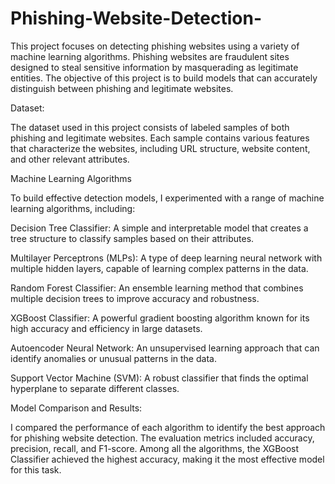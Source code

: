 # Phishing-Website-Detection-
This project focuses on detecting phishing websites using a variety of machine learning algorithms. Phishing websites are fraudulent sites designed to steal sensitive information by masquerading as legitimate entities. The objective of this project is to build models that can accurately distinguish between phishing and legitimate websites.

Dataset: 

The dataset used in this project consists of labeled samples of both phishing and legitimate websites. Each sample contains various features that characterize the websites, including URL structure, website content, and other relevant attributes.

Machine Learning Algorithms

To build effective detection models, I experimented with a range of machine learning algorithms, including:

Decision Tree Classifier: A simple and interpretable model that creates a tree structure to classify samples based on their attributes.

Multilayer Perceptrons (MLPs): A type of deep learning neural network with multiple hidden layers, capable of learning complex patterns in the data.

Random Forest Classifier: An ensemble learning method that combines multiple decision trees to improve accuracy and robustness.

XGBoost Classifier: A powerful gradient boosting algorithm known for its high accuracy and efficiency in large datasets.

Autoencoder Neural Network: An unsupervised learning approach that can identify anomalies or unusual patterns in the data.

Support Vector Machine (SVM): A robust classifier that finds the optimal hyperplane to separate different classes.

Model Comparison and Results:

I compared the performance of each algorithm to identify the best approach for phishing website detection. The evaluation metrics included accuracy, precision, recall, and F1-score. Among all the algorithms, the XGBoost Classifier achieved the highest accuracy, making it the most effective model for this task.

